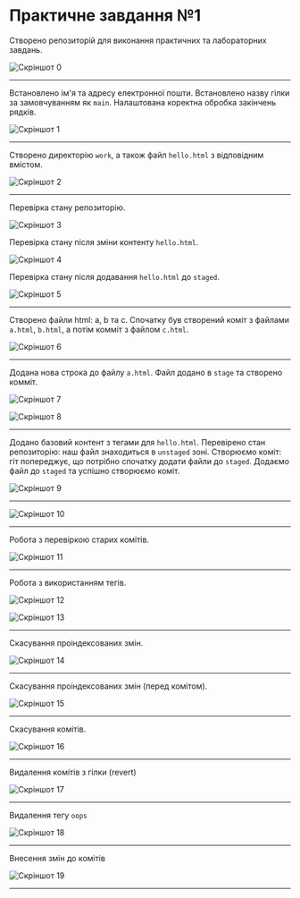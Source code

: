 # Практичне завдання №1

Створено репозиторій для виконання практичних та лабораторних завдань.

![Скріншот 0](./screenshots/s-00.png)

---

Встановлено ім'я та адресу електронної пошти. Встановлено назву гілки за замовчуванням як `main`. Налаштована коректна обробка закінчень рядків.

![Скріншот 1](./screenshots/s-01.png)

---

Cтворено директорію `work`, а також файл `hello.html` з відповідним вмістом.

![Скріншот 2](./screenshots/s-02.png)

---

Перевірка стану репозиторію.

![Скріншот 3](./screenshots/s-03.png)

Перевірка стану після зміни контенту `hello.html`.

![Скріншот 4](./screenshots/s-04.png)

Перевірка стану після додавання `hello.html` до `staged`.

![Скріншот 5](./screenshots/s-05.png)

---

Створено файли html: a, b та c. Спочатку був створений коміт з файлами `a.html`, `b.html`, а потім комміт з файлом `c.html`.

![Скріншот 6](./screenshots/s-06.png)

---

Додана нова строка до файлу `a.html`. Файл додано в `stage` та створено комміт.

![Скріншот 7](./screenshots/s-07.png)

![Скріншот 8](./screenshots/s-08.png)

---

Додано базовий контент з тегами для `hello.html`. Перевірено стан репозиторію: наш файл знаходиться в `unstaged` зоні. Створюємо коміт: гіт попереджує, що потрібно спочатку додати файли до `staged`. Додаємо файл до `staged` та успішно створюємо коміт.

![Скріншот 9](./screenshots/s-09.png)

---

![Скріншот 10](./screenshots/s-10.png)

---

Робота з перевіркою старих комітів.

![Скріншот 11](./screenshots/s-11.png)

---

Робота з використанням тегів.

![Скріншот 12](./screenshots/s-12.png)

![Скріншот 13](./screenshots/s-13.png)

---

Скасування проіндексованих змін.

![Скріншот 14](./screenshots/s-14.png)

---

Скасування проіндексованих змін (перед комітом).

![Скріншот 15](./screenshots/s-15.png)

---

Скасування комітів.

![Скріншот 16](./screenshots/s-16.png)

---

Видалення комітів з гілки (revert)

![Скріншот 17](./screenshots/s-17.png)

---

Видалення тегу `oops`

![Скріншот 18](./screenshots/s-18.png)

---

Внесення змін до комітів

![Скріншот 19](./screenshots/s-19.png)

---